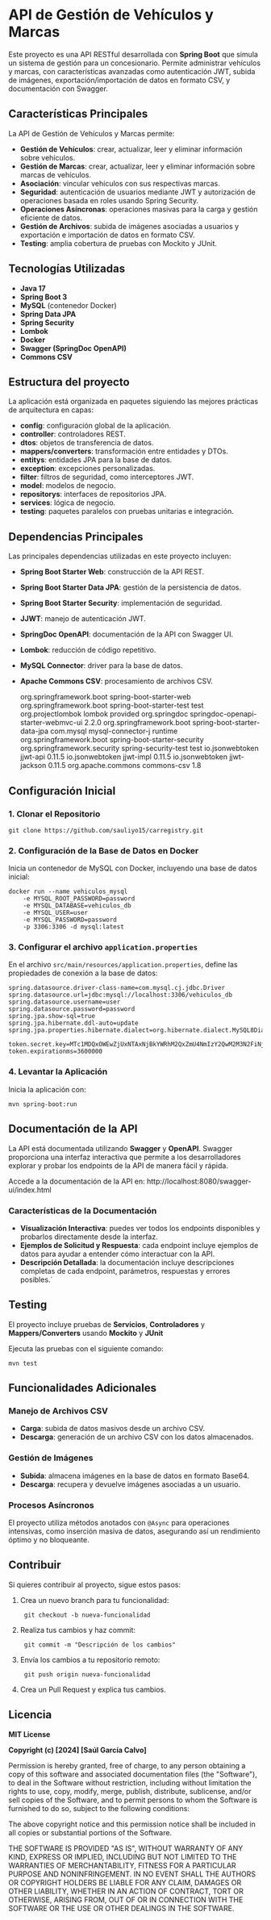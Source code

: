 # API de Gestión de Vehículos y Marcas

Este proyecto es una API RESTful desarrollada con **Spring Boot** que simula un sistema de gestión para un concesionario. Permite administrar vehículos y marcas, con características avanzadas como autenticación JWT, subida de imágenes, exportación/importación de datos en formato CSV, y documentación con Swagger.


## Características Principales

La API de Gestión de Vehículos y Marcas permite:

- **Gestión de Vehículos**: crear, actualizar, leer y eliminar información sobre vehículos.
- **Gestión de Marcas**: crear, actualizar, leer y eliminar información sobre marcas de vehículos.
- **Asociación**: vincular vehículos con sus respectivas marcas.
- **Seguridad**: autenticación de usuarios mediante JWT y autorización de operaciones basada en roles usando Spring Security.
- **Operaciones Asíncronas**: operaciones masivas para la carga y gestión eficiente de datos.
- **Gestión de Archivos**: subida de imágenes asociadas a usuarios y exportación e importación de datos en formato CSV.
- **Testing**: amplia cobertura de pruebas con Mockito y JUnit.


## Tecnologías Utilizadas

- **Java 17**
- **Spring Boot 3**
- **MySQL** (contenedor Docker)
- **Spring Data JPA**
- **Spring Security**
- **Lombok**
- **Docker**
- **Swagger (SpringDoc OpenAPI)**
- **Commons CSV**


## Estructura del proyecto

La aplicación está organizada en paquetes siguiendo las mejores prácticas de arquitectura en capas:

- **config**: configuración global de la aplicación.
- **controller**: controladores REST.
- **dtos**: objetos de transferencia de datos.
- **mappers/converters**: transformación entre entidades y DTOs.
- **entitys**: entidades JPA para la base de datos.
- **exception**: excepciones personalizadas.
- **filter**: filtros de seguridad, como interceptores JWT.
- **model**: modelos de negocio.
- **repositorys**: interfaces de repositorios JPA.
- **services**: lógica de negocio.
- **testing**: paquetes paralelos con pruebas unitarias e integración.


## Dependencias Principales

Las principales dependencias utilizadas en este proyecto incluyen:

- **Spring Boot Starter Web**: construcción de la API REST.
- **Spring Boot Starter Data JPA**: gestión de la persistencia de datos.
- **Spring Boot Starter Security**: implementación de seguridad.
- **JJWT**: manejo de autenticación JWT.
- **SpringDoc OpenAPI**: documentación de la API con Swagger UI.
- **Lombok**: reducción de código repetitivo.
- **MySQL Connector**: driver para la base de datos.
- **Apache Commons CSV**: procesamiento de archivos CSV.


    <dependency>
        <groupId>org.springframework.boot</groupId>
        <artifactId>spring-boot-starter-web</artifactId>
    </dependency>
    
    <dependency>
        <groupId>org.springframework.boot</groupId>
        <artifactId>spring-boot-starter-test</artifactId>
        <scope>test</scope>
    </dependency>

    <dependency>
        <groupId>org.projectlombok</groupId>
        <artifactId>lombok</artifactId>
        <scope>provided</scope>
    </dependency>

    <dependency>
        <groupId>org.springdoc</groupId>
        <artifactId>springdoc-openapi-starter-webmvc-ui</artifactId>
        <version>2.2.0</version>
    </dependency>

    <dependency>
        <groupId>org.springframework.boot</groupId>
        <artifactId>spring-boot-starter-data-jpa</artifactId>
    </dependency>

    <dependency>
        <groupId>com.mysql</groupId>
        <artifactId>mysql-connector-j</artifactId>
        <scope>runtime</scope>
    </dependency>

    <dependency>
        <groupId>org.springframework.boot</groupId>
        <artifactId>spring-boot-starter-security</artifactId>
    </dependency>

    <dependency>
        <groupId>org.springframework.security</groupId>
        <artifactId>spring-security-test</artifactId>
        <scope>test</scope>
    </dependency>

    <dependency>
        <groupId>io.jsonwebtoken</groupId>
        <artifactId>jjwt-api</artifactId>
        <version>0.11.5</version>
    </dependency>

    <dependency>
        <groupId>io.jsonwebtoken</groupId>
        <artifactId>jjwt-impl</artifactId>
        <version>0.11.5</version>
    </dependency>

    <dependency>
        <groupId>io.jsonwebtoken</groupId>
        <artifactId>jjwt-jackson</artifactId>
        <version>0.11.5</version>
    </dependency>

    <dependency>
        <groupId>org.apache.commons</groupId>
        <artifactId>commons-csv</artifactId>
        <version>1.8</version>
    </dependency>


## Configuración Inicial

### 1. Clonar el Repositorio

    git clone https://github.com/sauliyo15/carregistry.git

### 2. Configuración de la Base de Datos en Docker

Inicia un contenedor de MySQL con Docker, incluyendo una base de datos inicial:

    docker run --name vehiculos_mysql 
        -e MYSQL_ROOT_PASSWORD=password 
        -e MYSQL_DATABASE=vehiculos_db
        -e MYSQL_USER=user
        -e MYSQL_PASSWORD=password
        -p 3306:3306 -d mysql:latest

### 3. Configurar el archivo ``application.properties``

En el archivo ``src/main/resources/application.properties``, define las propiedades de conexión a la base de datos:

    spring.datasource.driver-class-name=com.mysql.cj.jdbc.Driver
    spring.datasource.url=jdbc:mysql://localhost:3306/vehiculos_db
    spring.datasource.username=user
    spring.datasource.password=password
    spring.jpa.show-sql=true
    spring.jpa.hibernate.ddl-auto=update
    spring.jpa.properties.hibernate.dialect=org.hibernate.dialect.MySQL8Dialect

    token.secret.key=MTc1MDQxOWEwZjUxNTAxNjBkYWRhM2QxZmU4NmIzY2QwM2M3N2FiNjgyMTI5NjE0N2I0NDdiZmY2ZjQ0NWNkZDU1ZmY5NzNjMTRlYTc4NGJkZDE5YTMxMDcxMTU4NWFiZjc2Mzk2NmZmYTc4NGYyOGM2YTc2MGQxMjk5NjY1ZmE=
    token.expirationms=3600000

### 4. Levantar la Aplicación

Inicia la aplicación con:

    mvn spring-boot:run


## Documentación de la API

La API está documentada utilizando **Swagger** y **OpenAPI**. Swagger proporciona una interfaz interactiva que permite a los desarrolladores explorar y probar los endpoints de la API de manera fácil y rápida.

Accede a la documentación de la API en:
http://localhost:8080/swagger-ui/index.html

### Características de la Documentación

- **Visualización Interactiva**: puedes ver todos los endpoints disponibles y probarlos directamente desde la interfaz.
- **Ejemplos de Solicitud y Respuesta**: cada endpoint incluye ejemplos de datos para ayudar a entender cómo interactuar con la API.
- **Descripción Detallada**: la documentación incluye descripciones completas de cada endpoint, parámetros, respuestas y errores posibles.`


## Testing

El proyecto incluye pruebas de **Servicios**, **Controladores** y **Mappers/Converters** usando **Mockito** y **JUnit**

Ejecuta las pruebas con el siguiente comando:

    mvn test


## Funcionalidades Adicionales

### Manejo de Archivos CSV

- **Carga**: subida de datos masivos desde un archivo CSV.
- **Descarga**: generación de un archivo CSV con los datos almacenados.

### Gestión de Imágenes

- **Subida**: almacena imágenes en la base de datos en formato Base64.
- **Descarga**: recupera y devuelve imágenes asociadas a un usuario.

### Procesos Asíncronos

El proyecto utiliza métodos anotados con ``@Async`` para operaciones intensivas, como inserción masiva de datos, asegurando así un rendimiento óptimo y no bloqueante.


## Contribuir

Si quieres contribuir al proyecto, sigue estos pasos:

1. Crea un nuevo branch para tu funcionalidad:

        git checkout -b nueva-funcionalidad

2. Realiza tus cambios y haz commit:

        git commit -m "Descripción de los cambios"

3. Envía los cambios a tu repositorio remoto:

        git push origin nueva-funcionalidad

4. Crea un Pull Request y explica tus cambios.


## Licencia

**MIT License**

**Copyright (c) [2024] [Saúl García Calvo]**

Permission is hereby granted, free of charge, to any person obtaining a copy
of this software and associated documentation files (the "Software"), to deal
in the Software without restriction, including without limitation the rights
to use, copy, modify, merge, publish, distribute, sublicense, and/or sell
copies of the Software, and to permit persons to whom the Software is
furnished to do so, subject to the following conditions:

The above copyright notice and this permission notice shall be included in all
copies or substantial portions of the Software.

THE SOFTWARE IS PROVIDED "AS IS", WITHOUT WARRANTY OF ANY KIND, EXPRESS OR
IMPLIED, INCLUDING BUT NOT LIMITED TO THE WARRANTIES OF MERCHANTABILITY,
FITNESS FOR A PARTICULAR PURPOSE AND NONINFRINGEMENT. IN NO EVENT SHALL THE
AUTHORS OR COPYRIGHT HOLDERS BE LIABLE FOR ANY CLAIM, DAMAGES OR OTHER
LIABILITY, WHETHER IN AN ACTION OF CONTRACT, TORT OR OTHERWISE, ARISING FROM,
OUT OF OR IN CONNECTION WITH THE SOFTWARE OR THE USE OR OTHER DEALINGS IN THE
SOFTWARE.